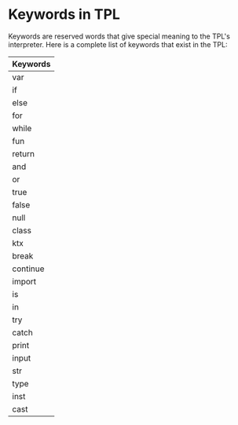 # Keywords in TPL
Keywords are reserved words that give special meaning to the TPL's interpreter. Here is a complete list of keywords that exist in the TPL:

| Keywords |
| --- |
| var |
| if |
| else |
| for |
| while |
| fun |
| return |
| and |
| or |
| true |
| false |
| null |
| class |
| ktx |
| break |
| continue |
| import |
| is |
| in |
| try |
| catch |
| print |
| input |
| str |
| type |
| inst |
| cast |